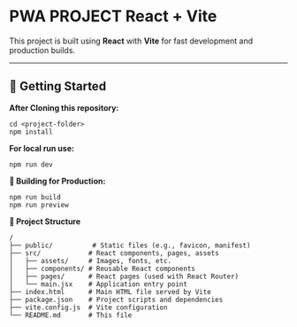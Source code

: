 # PWA PROJECT React + Vite

This project is built using **React** with **Vite** for fast development and production builds.

---

## 🚀 Getting Started

**After Cloning this repository:**
```
cd <project-folder>
npm install
```
**For local run use:**
```
npm run dev
```

**🔨 Building for Production:**
```
npm run build
npm run preview
```

**📂 Project Structure**
```
/
├── public/          # Static files (e.g., favicon, manifest)
├── src/            # React components, pages, assets
│   ├── assets/     # Images, fonts, etc.
│   ├── components/ # Reusable React components
│   ├── pages/      # React pages (used with React Router)
│   └── main.jsx    # Application entry point
├── index.html      # Main HTML file served by Vite
├── package.json    # Project scripts and dependencies
├── vite.config.js  # Vite configuration
└── README.md       # This file
```

